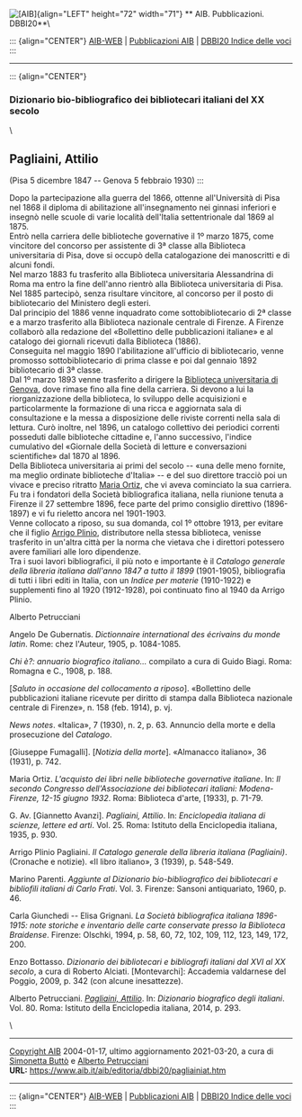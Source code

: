 ![\[AIB\]](/aib/wi/aibv72.gif){align="LEFT" height="72" width="71"}
** AIB. Pubblicazioni. DBBI20**\

::: {align="CENTER"}
[AIB-WEB](/) \| [Pubblicazioni AIB](/pubblicazioni/) \| [DBBI20 Indice
delle voci](dbbi20.htm)
:::

------------------------------------------------------------------------

::: {align="CENTER"}
### Dizionario bio-bibliografico dei bibliotecari italiani del XX secolo

\

## Pagliaini, Attilio

(Pisa 5 dicembre 1847 -- Genova 5 febbraio 1930)
:::

Dopo la partecipazione alla guerra del 1866, ottenne all\'Università di
Pisa nel 1868 il diploma di abilitazione all\'insegnamento nei ginnasi
inferiori e insegnò nelle scuole di varie località dell\'Italia
settentrionale dal 1869 al 1875.\
Entrò nella carriera delle biblioteche governative il 1º marzo 1875,
come vincitore del concorso per assistente di 3ª classe alla Biblioteca
universitaria di Pisa, dove si occupò della catalogazione dei
manoscritti e di alcuni fondi.\
Nel marzo 1883 fu trasferito alla Biblioteca universitaria Alessandrina
di Roma ma entro la fine dell\'anno rientrò alla Biblioteca
universitaria di Pisa. Nel 1885 partecipò, senza risultare vincitore, al
concorso per il posto di bibliotecario del Ministero degli esteri.\
Dal principio del 1886 venne inquadrato come sottobibliotecario di 2ª
classe e a marzo trasferito alla Biblioteca nazionale centrale di
Firenze. A Firenze collaborò alla redazione del «Bollettino delle
pubblicazioni italiane» e al catalogo dei giornali ricevuti dalla
Biblioteca (1886).\
Conseguita nel maggio 1890 l\'abilitazione all\'ufficio di
bibliotecario, venne promosso sottobibliotecario di prima classe e poi
dal gennaio 1892 bibliotecario di 3ª classe.\
Dal 1º marzo 1893 venne trasferito a dirigere la [Biblioteca
universitaria di Genova](/aib/stor/teche/ge-uni.htm), dove rimase fino
alla fine della carriera. Si devono a lui la riorganizzazione della
biblioteca, lo sviluppo delle acquisizioni e particolarmente la
formazione di una ricca e aggiornata sala di consultazione e la messa a
disposizione delle riviste correnti nella sala di lettura. Curò inoltre,
nel 1896, un catalogo collettivo dei periodici correnti posseduti dalle
biblioteche cittadine e, l\'anno successivo, l\'indice cumulativo del
«Giornale della Società di letture e conversazioni scientifiche» dal
1870 al 1896.\
Della Biblioteca universitaria ai primi del secolo -- «una delle meno
fornite, ma meglio ordinate biblioteche d\'Italia» -- e del suo
direttore tracciò poi un vivace e preciso ritratto [Maria
Ortiz](ortiz.htm), che vi aveva cominciato la sua carriera.\
Fu tra i fondatori della Società bibliografica italiana, nella riunione
tenuta a Firenze il 27 settembre 1896, fece parte del primo consiglio
direttivo (1896-1897) e vi fu rieletto ancora nel 1901-1903.\
Venne collocato a riposo, su sua domanda, col 1º ottobre 1913, per
evitare che il figlio [Arrigo Plinio](pagliaini.htm), distributore nella
stessa biblioteca, venisse trasferito in un\'altra città per la norma
che vietava che i direttori potessero avere familiari alle loro
dipendenze.\
Tra i suoi lavori bibliografici, il più noto e importante è il *Catalogo
generale della libreria italiana dall\'anno 1847 a tutto il 1899*
(1901-1905), bibliografia di tutti i libri editi in Italia, con un
*Indice per materie* (1910-1922) e supplementi fino al 1920 (1912-1928),
poi continuato fino al 1940 da Arrigo Plinio.

Alberto Petrucciani

Angelo De Gubernatis. *Dictionnaire international des écrivains du monde
latin*. Rome: chez l\'Auteur, 1905, p. 1084-1085.

*Chi è?: annuario biografico italiano\...* compilato a cura di Guido
Biagi. Roma: Romagna e C., 1908, p. 188.

\[*Saluto in occasione del collocamento a riposo*\]. «Bollettino delle
pubblicazioni italiane ricevute per diritto di stampa dalla Biblioteca
nazionale centrale di Firenze», n. 158 (feb. 1914), p. vj.

*News notes*. «Italica», 7 (1930), n. 2, p. 63. Annuncio della morte e
della prosecuzione del *Catalogo*.

\[Giuseppe Fumagalli\]. \[*Notizia della morte*\]. «Almanacco italiano»,
36 (1931), p. 742.

Maria Ortiz. *L\'acquisto dei libri nelle biblioteche governative
italiane*. In: *Il secondo Congresso dell\'Associazione dei bibliotecari
italiani: Modena-Firenze, 12-15 giugno 1932*. Roma: Biblioteca d\'arte,
\[1933\], p. 71-79.

G. Av. \[Giannetto Avanzi\]. *Pagliaini, Attilio*. In: *Enciclopedia
italiana di scienze, lettere ed arti*. Vol. 25. Roma: Istituto della
Enciclopedia italiana, 1935, p. 930.

Arrigo Plinio Pagliaini. *Il Catalogo generale della libreria italiana
(Pagliaini)*. (Cronache e notizie). «Il libro italiano», 3 (1939), p.
548-549.

Marino Parenti. *Aggiunte al Dizionario bio-bibliografico dei
bibliotecari e bibliofili italiani di Carlo Frati*. Vol. 3. Firenze:
Sansoni antiquariato, 1960, p. 46.

Carla Giunchedi -- Elisa Grignani. *La Società bibliografica italiana
1896-1915: note storiche e inventario delle carte conservate presso la
Biblioteca Braidense*. Firenze: Olschki, 1994, p. 58, 60, 72, 102, 109,
112, 123, 149, 172, 200.

Enzo Bottasso. *Dizionario dei bibliotecari e bibliografi italiani dal
XVI al XX secolo*, a cura di Roberto Alciati. \[Montevarchi\]: Accademia
valdarnese del Poggio, 2009, p. 342 (con alcune inesattezze).

Alberto Petrucciani. *[Pagliaini,
Attilio](http://www.treccani.it/enciclopedia/attilio-pagliaini_(Dizionario-Biografico)/)*.
In: *Dizionario biografico degli italiani*. Vol. 80. Roma: Istituto
della Enciclopedia italiana, 2014, p. 293.

\

------------------------------------------------------------------------

[Copyright AIB](/su-questo-sito/dichiarazione-di-copyright-aib-web/)
2004-01-17, ultimo aggiornamento 2021-03-20, a cura di [Simonetta
Buttò](/aib/redazione3.htm) e [Alberto
Petrucciani](/su-questo-sito/redazione-aib-web/)\
**URL:** https://www.aib.it/aib/editoria/dbbi20/pagliainiat.htm

------------------------------------------------------------------------

::: {align="CENTER"}
[AIB-WEB](/) \| [Pubblicazioni AIB](/pubblicazioni/) \| [DBBI20 Indice
delle voci](dbbi20.htm)
:::
